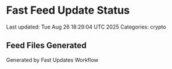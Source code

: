 # Fast Feed Update Status
Last updated: Tue Aug 26 18:29:04 UTC 2025
Categories: crypto

## Feed Files Generated

Generated by Fast Updates Workflow
